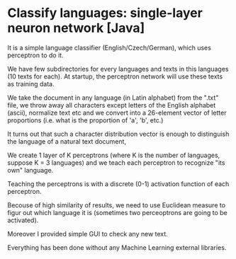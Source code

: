 # Classify languages: single-layer neuron network [Java]

It is a simple language classifier (English/Czech/German), which uses perceptron to do it. 

We have few subdirectories for every languages and texts in this languages (10 texts for each). At startup, the perceptron network will use these texts as training data.

We take the document in any language (in Latin alphabet) from the ".txt" file,
we throw away all characters except letters of the English alphabet (ascii), normalize text etc and
we convert into a 26-element vector of letter proportions (i.e. what is the proportion of 'a', 'b', etc.)

It turns out that such a character distribution vector is enough to distinguish the language of a natural text document, 

We create 1 layer of K perceptrons (where K is the number of languages, suppose K = 3 languages) and we teach each perceptron to recognize "its own" language.

Teaching the perceptrons is with a discrete (0-1) activation function of each perceptron.

Becouse of high similarity of results, we need to use Euclidean measure to figur out which language it is (sometimes two perceoptrons are going to be activated).

Moreover I provided simple GUI to check any new text.

Everything has been done without any Machine Learning external libraries.
